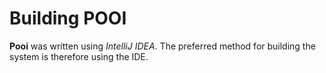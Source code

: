 Building POOI
=============

**Pooi** was written using *IntelliJ IDEA*. The preferred method for building
the system is therefore using the IDE.
